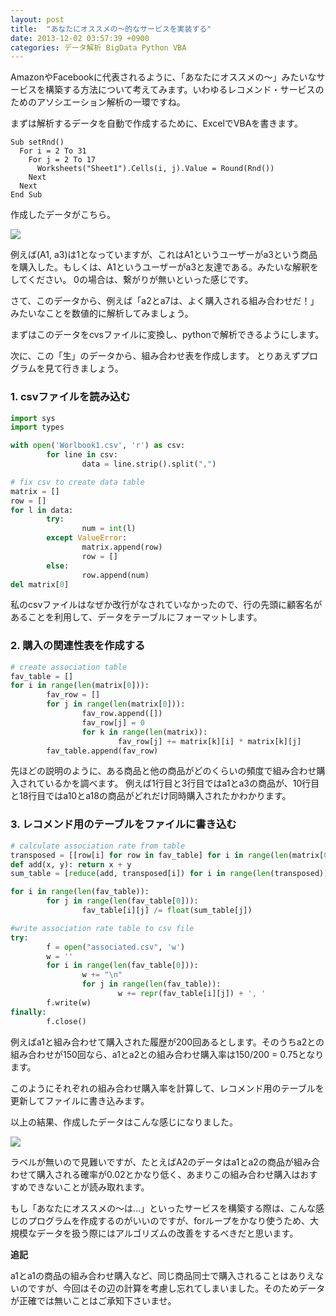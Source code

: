 ```yaml
---
layout: post
title:  "あなたにオススメの〜的なサービスを実装する"
date: 2013-12-02 03:57:39 +0900
categories: データ解析 BigData Python VBA
---
```


AmazonやFacebookに代表されるように、「あなたにオススメの〜」みたいなサービスを構築する方法について考えてみます。いわゆるレコメンド・サービスのためのアソシエーション解析の一環ですね。

まずは解析するデータを自動で作成するために、ExcelでVBAを書きます。


    Sub setRnd()
      For i = 2 To 31
        For j = 2 To 17
          Worksheets("Sheet1").Cells(i, j).Value = Round(Rnd())
        Next
      Next
    End Sub

作成したデータがこちら。


![](https://d2mxuefqeaa7sj.cloudfront.net/s_5F7E6F546549E404F30A271D7183B96AC574D7ED1CC0331EC7C94C9E3314C6F7_1525945659164_20131127194024.png)


例えば(A1, a3)は1となっていますが、これはA1というユーザーがa3という商品を購入した。もしくは、A1というユーザーがa3と友達である。みたいな解釈をしてください。
0の場合は、繋がりが無いといった感じです。

さて、このデータから、例えば「a2とa7は、よく購入される組み合わせだ！」みたいなことを数値的に解析してみましょう。


まずはこのデータをcvsファイルに変換し、pythonで解析できるようにします。

次に、この「生」のデータから、組み合わせ表を作成します。
とりあえずプログラムを見て行きましょう。


### 1. csvファイルを読み込む

```py
import sys
import types

with open('Worlbook1.csv', 'r') as csv:
        for line in csv:
                data = line.strip().split(",")

# fix csv to create data table
matrix = []
row = []
for l in data:
        try:
                num = int(l)
        except ValueError:
                matrix.append(row)
                row = []
        else:
                row.append(num)
del matrix[0]
```

私のcsvファイルはなぜか改行がなされていなかったので、行の先頭に顧客名があることを利用して、データをテーブルにフォーマットします。


### 2. 購入の関連性表を作成する
```py
# create association table
fav_table = []
for i in range(len(matrix[0])):
        fav_row = []
        for j in range(len(matrix[0])):
                fav_row.append([])
                fav_row[j] = 0
                for k in range(len(matrix)):
                        fav_row[j] += matrix[k][i] * matrix[k][j]        
        fav_table.append(fav_row)
```

先ほどの説明のように、ある商品と他の商品がどのくらいの頻度で組み合わせ購入されているかを調べます。
例えば1行目と3行目ではa1とa3の商品が、10行目と18行目ではa10とa18の商品がどれだけ同時購入されたかわかります。


### 3. レコメンド用のテーブルをファイルに書き込む

```py
# calculate association rate from table
transposed = [[row[i] for row in fav_table] for i in range(len(matrix[0]))]
def add(x, y): return x + y
sum_table = [reduce(add, transposed[i]) for i in range(len(transposed))]

for i in range(len(fav_table)):
        for j in range(len(fav_table[0])):
                fav_table[i][j] /= float(sum_table[j])

#write association rate table to csv file
try:
        f = open("associated.csv", 'w')
        w = ''
        for i in range(len(fav_table[0])):
                w += "\n"
                for j in range(len(fav_table)):
                        w += repr(fav_table[i][j]) + ', '
        f.write(w)
finally:
        f.close()
```

例えばa1と組み合わせて購入された履歴が200回あるとします。そのうちa2との組み合わせが150回なら、a1とa2との組み合わせ購入率は150/200 = 0.75となります。

このようにそれぞれの組み合わせ購入率を計算して、レコメンド用のテーブルを更新してファイルに書き込みます。

以上の結果、作成したデータはこんな感じになりました。


![](https://d2mxuefqeaa7sj.cloudfront.net/s_5F7E6F546549E404F30A271D7183B96AC574D7ED1CC0331EC7C94C9E3314C6F7_1525945791413_20131202035310.png)


ラベルが無いので見難いですが、たとえばA2のデータはa1とa2の商品が組み合わせて購入される確率が0.02とかなり低く、あまりこの組み合わせ購入はおすすめできないことが読み取れます。

もし「あなたにオススメの〜は...」といったサービスを構築する際は、こんな感じのプログラムを作成するのがいいのですが、forループをかなり使うため、大規模なデータを扱う際にはアルゴリズムの改善をするべきだと思います。

**追記**

a1とa1の商品の組み合わせ購入など、同じ商品同士で購入されることはありえないのですが、今回はその辺の計算を考慮し忘れてしまいました。そのためデータが正確では無いことはご承知下さいませ。
